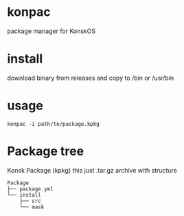 # konpac
package manager for KonskOS
# install
download binary from releases and copy to /bin or /usr/bin
# usage
```konpac -i path/to/package.kpkg```
# Package tree
Konsk Package (kpkg) this just .tar.gz archive with structure 
```
Package
├── package.yml
└── install
    ├── src
    └── mask
```

